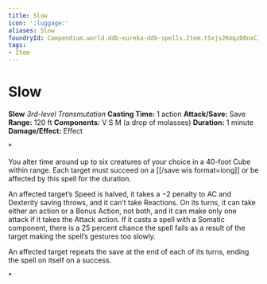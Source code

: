 ```yaml
---
title: Slow
icon: ':luggage:'
aliases: Slow
foundryId: Compendium.world.ddb-eureka-ddb-spells.Item.tSxjsJKmqzO0nxCJ
tags:
- Item
---
```


# Slow

**Slow**
_3rd-level Transmutation_
**Casting Time:** 1 action
**Attack/Save:** Save
**Range:** 120 ft
**Components:** V S M (a drop of molasses)
**Duration:** 1 minute
**Damage/Effect:** Effect

*<p>You alter time around up to six creatures of your choice in a 40-foot Cube within range. Each target must succeed on a [[/save wis format=long]] or be affected by this spell for the duration.

An affected target’s Speed is halved, it takes a −2 penalty to AC and Dexterity saving throws, and it can’t take Reactions. On its turns, it can take either an action or a Bonus Action, not both, and it can make only one attack if it takes the Attack action. If it casts a spell with a Somatic component, there is a 25 percent chance the spell fails as a result of the target making the spell’s gestures too slowly.

An affected target repeats the save at the end of each of its turns, ending the spell on itself on a success.</p>*